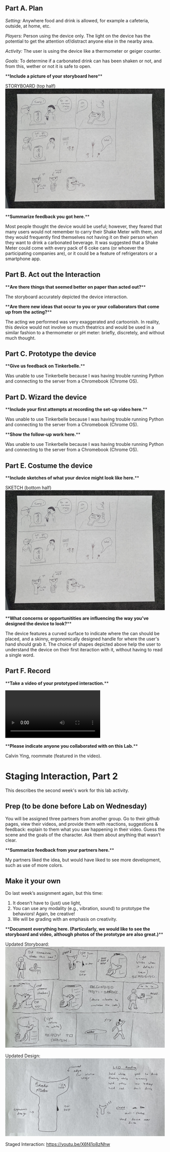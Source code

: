## Part A. Plan 

_Setting:_ Anywhere food and drink is allowed, for example a cafeteria, outside, at home, etc.

_Players:_ Person using the device only. The light on the device has the potential to get the attention of/distract anyone else in the nearby area.

_Activity:_ The user is using the device like a thermometer or geiger counter.

_Goals:_ To determine if a carbonated drink can has been shaken or not, and from this, wether or not it is safe to open.

\*\***Include a picture of your storyboard here**\*\*

STORYBOARD (top half)
![alt text](https://github.com/Matthizzone/Interactive-Lab-Hub/blob/Fall2021/Lab%201/IMG_0448.JPG)

\*\***Summarize feedback you got here.**\*\*

Most people thought the device would be useful; however, they feared that many users would not remember to carry their Shake Meter with them, and they would frequently find themselves not having it on their person when they want to drink a carbonated beverage. It was suggested that a Shake Meter could come with every pack of 6 coke cans (or whoever the participating companies are), or it could be a feature of refrigerators or a smartphone app.


## Part B. Act out the Interaction

\*\***Are there things that seemed better on paper than acted out?**\*\*

The storyboard accurately depicted the device interaction.

\*\***Are there new ideas that occur to you or your collaborators that come up from the acting?**\*\*

The acting we performed was very exaggerated and cartoonish. In reality, this device would not involve so much theatrics and would be used in a similar fashion to a thermometer or pH meter: briefly, discretely, and without much thought.


## Part C. Prototype the device

\*\***Give us feedback on Tinkerbelle.**\*\*

Was unable to use Tinkerbelle because I was having trouble running Python and connecting to the server from a Chromebook (Chrome OS).


## Part D. Wizard the device

\*\***Include your first attempts at recording the set-up video here.**\*\*

Was unable to use Tinkerbelle because I was having trouble running Python and connecting to the server from a Chromebook (Chrome OS).

\*\***Show the follow-up work here.**\*\*

Was unable to use Tinkerbelle because I was having trouble running Python and connecting to the server from a Chromebook (Chrome OS).


## Part E. Costume the device

\*\***Include sketches of what your device might look like here.**\*\*

SKETCH (bottom half)
![alt text](https://github.com/Matthizzone/Interactive-Lab-Hub/blob/Fall2021/Lab%201/IMG_0448.JPG)

\*\***What concerns or opportunitities are influencing the way you've designed the device to look?**\*\*

The device features a curved surface to indicate where the can should be placed, and a skinny, ergonomically designed handle for where the user's hand should grab it. The choice of shapes depicted above help the user to understand the device on their first iteraction with it, without having to read a single word.


## Part F. Record

\*\***Take a video of your prototyped interaction.**\*\*

![Download Video Here](https://github.com/Matthizzone/Interactive-Lab-Hub/blob/Fall2021/Lab%201/Staging%20an%20Interaction.mp4)

\*\***Please indicate anyone you collaborated with on this Lab.**\*\*

Calvin Ying, roommate (featured in the video). 



# Staging Interaction, Part 2 

This describes the second week's work for this lab activity.


## Prep (to be done before Lab on Wednesday)

You will be assigned three partners from another group. Go to their github pages, view their videos, and provide them with reactions, suggestions & feedback: explain to them what you saw happening in their video. Guess the scene and the goals of the character. Ask them about anything that wasn’t clear. 

\*\***Summarize feedback from your partners here.**\*\*

My partners liked the idea, but would have liked to see more development, such as use of more colors.

## Make it your own

Do last week’s assignment again, but this time: 
1) It doesn’t have to (just) use light, 
2) You can use any modality (e.g., vibration, sound) to prototype the behaviors! Again, be creative!
3) We will be grading with an emphasis on creativity. 

\*\***Document everything here. (Particularly, we would like to see the storyboard and video, although photos of the prototype are also great.)**\*\*

Updated Storyboard:
![alt text](https://github.com/Matthizzone/Interactive-Lab-Hub/blob/Fall2021/Lab%201/storyboard.JPG)

Updated Design:
![alt text](https://github.com/Matthizzone/Interactive-Lab-Hub/blob/Fall2021/Lab%201/illustration.JPG)

Staged Interaction:
https://youtu.be/X6f41o8zNhw
